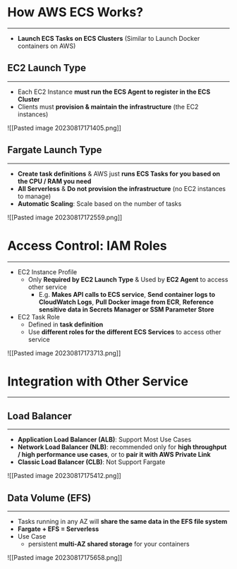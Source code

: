 # How AWS ECS Works?
---

* **Launch ECS Tasks on ECS Clusters** (Similar to Launch Docker containers on AWS)

## EC2 Launch Type
---

* Each EC2 Instance **must run the ECS Agent to register in the ECS Cluster**
* Clients must **provision & maintain the infrastructure** (the EC2 instances)

![[Pasted image 20230817171405.png]]

## Fargate Launch Type
---

* **Create task definitions** & AWS just **runs ECS Tasks for you based on the CPU / RAM you need**
* **All Serverless** & **Do not provision the infrastructure** (no EC2 instances to manage)
* **Automatic Scaling**: Scale based on the number of tasks

![[Pasted image 20230817172559.png]]

# Access Control: IAM Roles
---

* EC2 Instance Profile
	* Only **Required by EC2 Launch Type** & Used by **EC2 Agent** to access other service
		* E.g. **Makes API calls to ECS service**, **Send container logs to CloudWatch Logs**,  **Pull Docker image from ECR**, **Reference sensitive data in Secrets Manager or SSM Parameter Store**
* EC2 Task Role
	* Defined in **task definition**
	* Use **different roles for the different ECS Services** to access other service

![[Pasted image 20230817173713.png]]

# Integration with Other Service
---

## Load Balancer
---

* **Application Load Balancer (ALB)**: Support Most Use Cases
* **Network Load Balancer (NLB)**: recommended only for **high throughput / high performance use cases**, or to **pair it with AWS Private Link**
* **Classic Load Balancer (CLB)**: Not Support Fargate

 ![[Pasted image 20230817175412.png]]

## Data Volume (EFS)
---

* Tasks running in any AZ will **share the same data in the EFS file system**
* **Fargate + EFS = Serverless**
* Use Case
	* persistent **multi-AZ shared storage** for your containers

![[Pasted image 20230817175658.png]]
